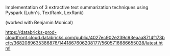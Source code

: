 Implementation of 3 extractive text summarization techniques using Pyspark (Luhn's, TextRank, LexRank)

(worked with Benjamin Monical)

https://databricks-prod-cloudfront.cloud.databricks.com/public/4027ec902e239c93eaaa8714f173bcfc/3682089635386876/1441867606208177/5605716686655028/latest.html
